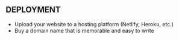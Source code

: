 ## DEPLOYMENT

- Upload your website to a hosting platform (Netlify, Heroku, etc.)
- Buy a domain name that is memorable and easy to write
